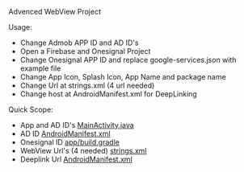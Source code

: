 Advenced WebView Project

Usage:
- Change Admob APP ID and AD ID's
- Open a Firebase and Onesignal Project
- Change Onesignal APP ID and replace google-services.json with example file
- Change App Icon, Splash Icon, App Name and package name
- Change Url at strings.xml (4 url needed)
- Change host at AndroidManifest.xml for DeepLinking


Quick Scope:
- App and AD ID's [MainActivity.java](https://github.com/induiduel/webtemp/blob/3609d9f9d6b202016eb9259c64e2f7e39345fbcb/app/src/main/java/com/webdemo/activity/MainActivity.java#L134)
- AD ID [AndroidManifest.xml](https://github.com/induiduel/webtemp/blob/3609d9f9d6b202016eb9259c64e2f7e39345fbcb/app/src/main/AndroidManifest.xml#L47)
- Onesignal ID [app/build.gradle](https://github.com/induiduel/webtemp/blob/3609d9f9d6b202016eb9259c64e2f7e39345fbcb/app/build.gradle#L35)
- WebView Url's (4 needed) [strings.xml](https://github.com/induiduel/webtemp/blob/3609d9f9d6b202016eb9259c64e2f7e39345fbcb/app/src/main/res/values/strings.xml#L10)
- Deeplink Url [AndroidManifest.xml](https://github.com/induiduel/webtemp/blob/3609d9f9d6b202016eb9259c64e2f7e39345fbcb/app/src/main/AndroidManifest.xml#L73)
